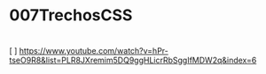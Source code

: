 # 007TrechosCSS
#
[ ] https://www.youtube.com/watch?v=hPr-tseO9R8&list=PLR8JXremim5DQ9ggHLicrRbSggIfMDW2q&index=6
